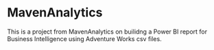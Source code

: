 # MavenAnalytics

This is a project from MavenAnalytics on builidng a Power BI report for Business Intelligence using Adventure Works csv files. 
